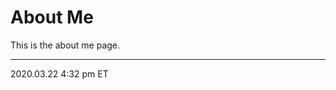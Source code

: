# About Me

This is the about me page.

<hr class="tight">
<p class="timestamp">2020.03.22 4:32 pm ET</p>

